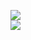 [![](https://img.shields.io/badge/Made%20With-Github%20Spray-lightgrey.svg?style=for-the-badge&logo=github)](https://github.com/Annihil/github-spray#2074)  
[![](https://i.imgur.com/2DrTn0Z.gif)](https://github.com/Annihil/github-spray)